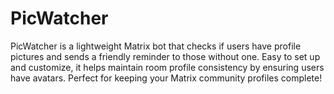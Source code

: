 # PicWatcher
PicWatcher is a lightweight Matrix bot that checks if users have profile pictures and sends a friendly reminder to those without one. Easy to set up and customize, it helps maintain room profile consistency by ensuring users have avatars. Perfect for keeping your Matrix community profiles complete!
